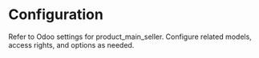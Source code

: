# Configuration

Refer to Odoo settings for product_main_seller. Configure related models, access rights, and options as needed.
